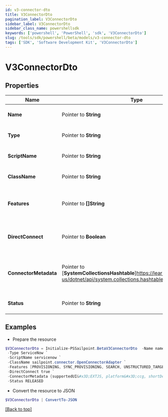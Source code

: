 ```yaml
---
id: v3-connector-dto
title: V3ConnectorDto
pagination_label: V3ConnectorDto
sidebar_label: V3ConnectorDto
sidebar_class_name: powershellsdk
keywords: ['powershell', 'PowerShell', 'sdk', 'V3ConnectorDto'] 
slug: /tools/sdk/powershell/beta/models/v3-connector-dto
tags: ['SDK', 'Software Development Kit', 'V3ConnectorDto']
---
```



# V3ConnectorDto

## Properties

Name | Type | Description | Notes
------------ | ------------- | ------------- | -------------
**Name** |  Pointer to **String** | The connector name | [optional] 
**Type** |  Pointer to **String** | The connector type | [optional] 
**ScriptName** |  Pointer to **String** | The connector script name | [optional] 
**ClassName** |  Pointer to **String** | The connector class name. | [optional] 
**Features** |  Pointer to **[]String** | The list of features supported by the connector | [optional] 
**DirectConnect** |  Pointer to **Boolean** | true if the source is a direct connect source | [optional] [default to $false]
**ConnectorMetadata** |  Pointer to [**SystemCollectionsHashtable**]https://learn.microsoft.com/en-us/dotnet/api/system.collections.hashtable?view=net-9.0 | Object containing metadata pertinent to the UI to be used | [optional] 
**Status** |  Pointer to **String** | The connector status | [optional] 

## Examples

- Prepare the resource
```powershell
$V3ConnectorDto = Initialize-PSSailpoint.BetaV3ConnectorDto  -Name name `
 -Type ServiceNow `
 -ScriptName servicenow `
 -ClassName sailpoint.connector.OpenConnectorAdapter `
 -Features [PROVISIONING, SYNC_PROVISIONING, SEARCH, UNSTRUCTURED_TARGETS] `
 -DirectConnect true `
 -ConnectorMetadata {supportedUI&#x3D;EXTJS, platform&#x3D;ccg, shortDesc&#x3D;connector description} `
 -Status RELEASED
```

- Convert the resource to JSON
```powershell
$V3ConnectorDto | ConvertTo-JSON
```


[[Back to top]](#) 

